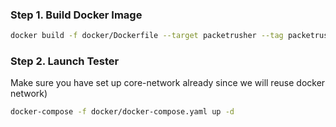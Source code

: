 ### Step 1. Build Docker Image ###

```bash
docker build -f docker/Dockerfile --target packetrusher --tag packetrusher:latest .
```
### Step 2. Launch Tester ###
Make sure you have set up core-network already since we will reuse docker network)

```bash
docker-compose -f docker/docker-compose.yaml up -d
```
